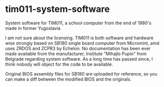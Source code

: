 # tim011-system-software
System software for TIM011, a school computer from the end of 1980's made in former Yugoslavia

I am not sure about the licensing. TIM011 is both software and hardware wise strongly based on SB180 single board computer from Micromint, amd uses ZRDOS and ZCPR3 by Echelon. No documentation has been ever made available from the manufacturer, Institute "Mihajlo Pupin" from Belgrade regarding system software. As a long time has passed since, I think nobody will object for the code to be available.

Original BIOS assembly files for SB180 are uploaded for reference, so you can make a diff between the modified BIOS and the originals.

